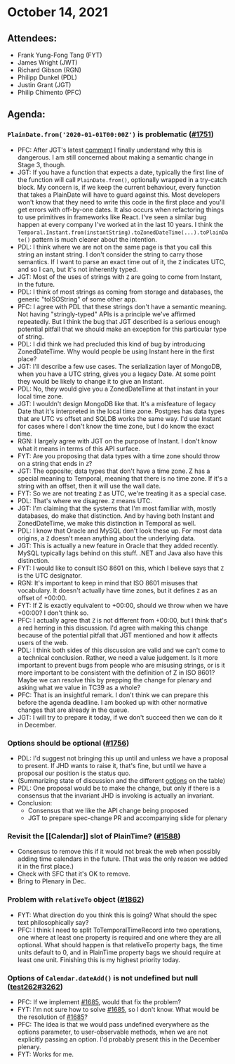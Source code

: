 # October 14, 2021

## Attendees:
- Frank Yung-Fong Tang (FYT)
- James Wright (JWT)
- Richard Gibson (RGN)
- Philipp Dunkel (PDL)
- Justin Grant (JGT)
- Philip Chimento (PFC)

## Agenda:

### `PlainDate.from('2020-01-01T00:00Z')` is problematic ([#1751](https://github.com/tc39/proposal-temporal/issues/1751))
- PFC: After JGT's latest [comment](https://github.com/tc39/proposal-temporal/issues/1751#issuecomment-943103609) I finally understand why this is dangerous. I am still concerned about making a semantic change in Stage 3, though.
- JGT: If you have a function that expects a date, typically the first line of the function will call `PlainDate.from()`, optionally wrapped in a try-catch block. My concern is, if we keep the current behaviour, every function that takes a PlainDate will have to guard against this. Most developers won't know that they need to write this code in the first place and you'll get errors with off-by-one dates. It also occurs when refactoring things to use primitives in frameworks like React. I've seen a similar bug happen at every company I've worked at in the last 10 years. I think the `Temporal.Instant.from(instantString).toZonedDateTime(...).toPlainDate()` pattern is much clearer about the intention.
- PDL: I think where we are not on the same page is that you call this string an instant string. I don't consider the string to carry those semantics. If I want to parse an exact time out of it, the `Z` indicates UTC, and so I can, but it's not inherently typed.
- JGT: Most of the uses of strings with `Z` are going to come from Instant, in the future.
- PDL: I think of most strings as coming from storage and databases, the generic "toISOString" of some other app.
- PFC: I agree with PDL that these strings don't have a semantic meaning. Not having "stringly-typed" APIs is a principle we've affirmed repeatedly. But I think the bug that JGT described is a serious enough potential pitfall that we should make an exception for this particular type of string.
- PDL: I did think we had precluded this kind of bug by introducing ZonedDateTime. Why would people be using Instant here in the first place?
- JGT: I'll describe a few use cases. The serialization layer of MongoDB, when you have a UTC string, gives you a legacy Date. At some point they would be likely to change it to give an Instant.
- PDL: No, they would give you a ZonedDateTime at that instant in your local time zone.
- JGT: I wouldn't design MongoDB like that. It's a misfeature of legacy Date that it's interpreted in the local time zone. Postgres has data types that are UTC vs offset and SQLDB works the same way. I'd use Instant for cases where I don't know the time zone, but I do know the exact time.
- RGN: I largely agree with JGT on the purpose of Instant. I don't know what it means in terms of this API surface.
- FYT: Are you proposing that data types with a time zone should throw on a string that ends in `Z`?
- JGT: The opposite; data types that don't have a time zone. Z has a special meaning to Temporal, meaning that there is no time zone. If it's a string with an offset, then it will use the wall date.
- FYT: So we are not treating `Z` as UTC, we're treating it as a special case.
- PDL: That's where we disagree. `Z` means UTC.
- JGT: I'm claiming that the systems that I'm most familiar with, mostly databases, do make that distinction. And by having both Instant and ZonedDateTime, we make this distinction in Temporal as well.
- PDL: I know that Oracle and MySQL don't look these up. For most data origins, a `Z` doesn't mean anything about the underlying data.
- JGT: This is actually a new feature in Oracle that they added recently. MySQL typically lags behind on this stuff. .NET and Java also have this distinction.
- FYT: I would like to consult ISO 8601 on this, which I believe says that `Z` is the UTC designator.
- RGN: It's important to keep in mind that ISO 8601 misuses that vocabulary. It doesn't actually have time zones, but it defines `Z` as an offset of +00:00.
- FYT: If Z is exactly equivalent to +00:00, should we throw when we have +00:00? I don't think so.
- PFC: I actually agree that `Z` is not different from +00:00, but I think that's a red herring in this discussion. I'd agree with making this change because of the potential pitfall that JGT mentioned and how it affects users of the web.
- PDL: I think both sides of this discussion are valid and we can't come to a technical conclusion. Rather, we need a value judgement. Is it more important to prevent bugs from people who are misusing strings, or is it more important to be consistent with the definition of Z in ISO 8601? Maybe we can resolve this by prepping the change for plenary and asking what we value in TC39 as a whole?
- PFC: That is an insightful remark. I don't think we can prepare this before the agenda deadline. I am booked up with other normative changes that are already in the queue.
- JGT: I will try to prepare it today, if we don't succeed then we can do it in December.

### Options should be optional ([#1756](https://github.com/tc39/proposal-temporal/issues/1756))
- PDL: I'd suggest not bringing this up until and unless we have a proposal to present. If JHD wants to raise it, that's fine, but until we have a proposal our position is the status quo.
- (Summarizing state of discussion and the different [options](https://github.com/tc39/proposal-temporal/issues/1756#issuecomment-906842753) on the table)
- PDL: One proposal would be to make the change, but only if there is a consensus that the invariant JHD is invoking is actually an invariant.
- Conclusion:
  - Consensus that we like the API change being proposed
  - JGT to prepare spec-change PR and accompanying slide for plenary

### Revisit the [[Calendar]] slot of PlainTime? ([#1588](https://github.com/tc39/proposal-temporal/issues/1588))
- Consensus to remove this if it would not break the web when possibly adding time calendars in the future. (That was the only reason we added it in the first place.)
- Check with SFC that it's OK to remove.
- Bring to Plenary in Dec.

### Problem with `relativeTo` object ([#1862](https://github.com/tc39/proposal-temporal/issues/1862))
- FYT: What direction do you think this is going? What should the spec text philosophically say?
- PFC: I think I need to split ToTemporalTimeRecord into two operations, one where at least one property is required and one where they are all optional. What should happen is that relativeTo property bags, the time units default to 0, and in PlainTime property bags we should require at least one unit. Finishing this is my highest priority today.

### Options of `Calendar.dateAdd()` is not undefined but null ([test262#3262](https://github.com/tc39/test262/issues/3262))
- PFC: If we implement [#1685](https://github.com/tc39/proposal-temporal/issues/1685), would that fix the problem?
- FYT: I'm not sure how to solve [#1685](https://github.com/tc39/proposal-temporal/issues/1685), so I don't know. What would be the resolution of [#1685](https://github.com/tc39/proposal-temporal/issues/1685)?
- PFC: The idea is that we would pass undefined everywhere as the options parameter, to user-observable methods, when we are not explicitly passing an option. I'd probably present this in the December plenary.
- FYT: Works for me.
